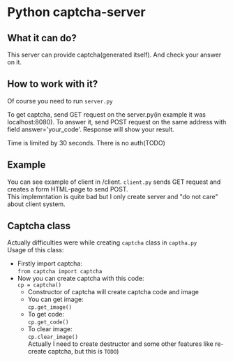 # Python captcha-server
## What it can do?

This server can provide captcha(generated itself). And check your answer on it.

## How to work with it?
Of course you need to run `server.py`

To get captcha, send GET request on the server.py(in example it was localhost:8080). To answer it, send POST request on the same address with field answer='your_code'. Response will show your result.

Time is limited by 30 seconds. There is no auth(TODO)

## Example

You can see example of client in /client. `client.py` sends GET request and creates a form HTML-page to send POST.  
This implemntation is quite bad but I only create server and "do not care" about client system.

## Captcha class
Actually difficulties were while creating `captcha` class in `captha.py`  
Usage of this class:
* Firstly import captcha:  
`from captcha import captcha`
* Now you can create captcha with this code:  
`cp = captcha()`  
    * Constructor of captcha will create captcha code and image
    * You can get image:  
        `cp.get_image()`
    * To get code:  
        `cp.get_code()`
    * To clear image:  
        `cp.clear_image()`  
    Actually I need to create destructor and some other features like re-create captcha, but this is `TODO`)